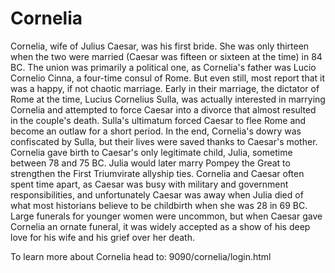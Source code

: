 # Cornelia
Cornelia, wife of Julius Caesar, was his first bride. She was only thirteen when the two were married (Caesar was fifteen or sixteen at the time) in 84 BC. The union was primarily a political one, as Cornelia's father was Lucio Cornelio Cinna, a four-time consul of Rome. But even still, most report that it was a happy, if not chaotic marriage. Early in their marriage, the dictator of Rome at the time, Lucius Cornelius Sulla, was actually interested in marrying Cornelia and attempted to force Caesar into a divorce that almost resulted in the couple's death. Sulla's ultimatum forced Caesar to flee Rome and become an outlaw for a short period. In the end, Cornelia's dowry was confiscated by Sulla, but their lives were saved thanks to Caesar's mother. Cornelia gave birth to Caesar's only legitimate child, Julia, sometime between 78 and 75 BC. Julia would later marry Pompey the Great to strengthen the First Triumvirate allyship ties. Cornelia and Caesar often spent time apart, as Caesar was busy with military and government responsibilities, and unfortunately Caesar was away when Julia died of what most historians believe to be childbirth when she was 28 in 69 BC. Large funerals for younger women were uncommon, but when Caesar gave Cornelia an ornate funeral, it was widely accepted as a show of his deep love for his wife and his grief over her death.

To learn more about Cornelia head to: 9090/cornelia/login.html
